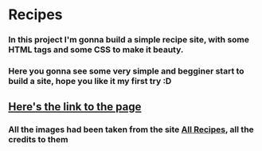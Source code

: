 # Recipes

### In this project I'm gonna build a simple recipe site, with some HTML tags and some CSS to make it beauty.

### Here you gonna see some very simple and begginer start to build a site, hope you like it my first try :D

## [Here's the link to the page](https://hygor0206.github.io/recipes/)

### All the images had been taken from the site <a href="https://www.allrecipes.com">All Recipes</a>, all the credits to them


